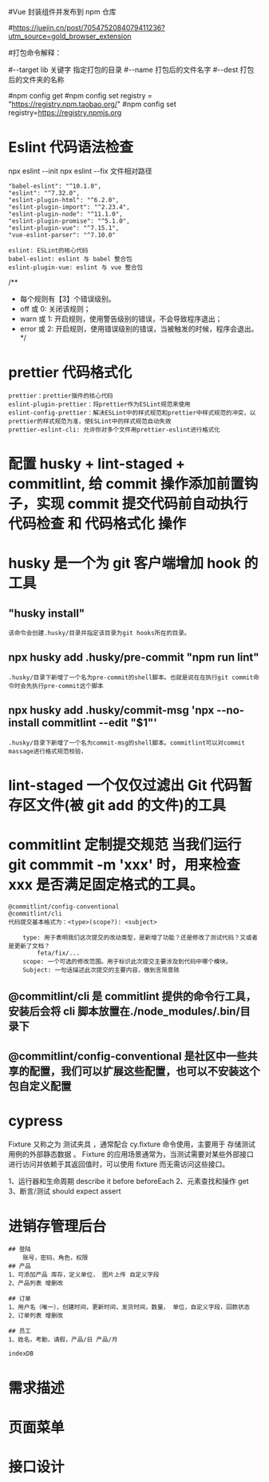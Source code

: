 #Vue 封装组件并发布到 npm 仓库

#https://juejin.cn/post/7054752084079411236?utm_source=gold_browser_extension

#打包命令解释：

#--target lib 关键字 指定打包的目录
#--name 打包后的文件名字
#--dest 打包后的文件夹的名称

#npm config get
#npm config set registry = "https://registry.npm.taobao.org/"
#npm config set registry=https://registry.npmjs.org

# Eslint 代码语法检查

npx eslint --init
npx eslint --fix 文件相对路径

    "babel-eslint": "^10.1.0",
    "eslint": "^7.32.0",
    "eslint-plugin-html": "^6.2.0",
    "eslint-plugin-import": "^2.23.4",
    "eslint-plugin-node": "^11.1.0",
    "eslint-plugin-promise": "^5.1.0",
    "eslint-plugin-vue": "^7.15.1",
    "vue-eslint-parser": "^7.10.0"

    eslint: ESLint的核心代码
    babel-eslint: eslint 与 babel 整合包
    eslint-plugin-vue: eslint 与 vue 整合包

/\*\*

-   每个规则有【3】个错误级别。
-   off 或 0: 关闭该规则；
-   warn 或 1: 开启规则，使用警告级别的错误，不会导致程序退出；
-   error 或 2: 开启规则，使用错误级别的错误，当被触发的时候，程序会退出。
    \*/

# prettier 代码格式化

    prettier：prettier插件的核心代码
    eslint-plugin-prettier：将prettier作为ESLint规范来使用
    eslint-config-prettier：解决ESLint中的样式规范和prettier中样式规范的冲突，以prettier的样式规范为准，使ESLint中的样式规范自动失效
    prettier-eslint-cli: 允许你对多个文件用prettier-eslint进行格式化

# 配置 husky + lint-staged + commitlint, 给 commit 操作添加前置钩子，实现 commit 提交代码前自动执行 代码检查 和 代码格式化 操作

# husky 是一个为 git 客户端增加 hook 的工具

## "husky install"

    该命令会创建.husky/目录并指定该目录为git hooks所在的目录。

## npx husky add .husky/pre-commit "npm run lint"

    .husky/目录下新增了一个名为pre-commit的shell脚本。也就是说在在执行git commit命令时会先执行pre-commit这个脚本

## npx husky add .husky/commit-msg 'npx --no-install commitlint --edit "$1"'

    .husky/目录下新增了一个名为commit-msg的shell脚本。commitlint可以对commit massage进行格式规范校验，

# lint-staged 一个仅仅过滤出 Git 代码暂存区文件(被 git add 的文件)的工具

# commitlint 定制提交规范 当我们运行 git commmit -m 'xxx' 时，用来检查 xxx 是否满足固定格式的工具。

    @commitlint/config-conventional
    @commitlint/cli
    代码提交基本格式为：<type>(scope?): <subject>

        type: 用于表明我们这次提交的改动类型，是新增了功能？还是修改了测试代码？又或者是更新了文档？
            feta/fix/...
        scope: 一个可选的修改范围。用于标识此次提交主要涉及到代码中哪个模块。
        Subject: 一句话描述此次提交的主要内容，做到言简意赅

## @commitlint/cli 是 commitlint 提供的命令行工具，安装后会将 cli 脚本放置在./node_modules/.bin/目录下

## @commitlint/config-conventional 是社区中一些共享的配置，我们可以扩展这些配置，也可以不安装这个包自定义配置

# cypress

Fixture 又称之为 测试夹具 ，通常配合 cy.fixture 命令使用，主要用于 存储测试用例的外部静态数据 。
Fixture 的应用场景通常为，当测试需要对某些外部接口进行访问并依赖于其返回值时，可以使用 fixture 而无需访问这些接口。

1、运行器和生命周期
describe it
before beforeEach
2、元素查找和操作
get
3、断言/测试
should expect assert

# 进销存管理后台

    ## 登陆
        账号，密码，角色，权限
    ## 产品
    1、可添加产品 库存，定义单位， 图片上传 自定义字段
    2、产品列表 增删改

    ## 订单
    1、用户名（唯一），创建时间，更新时间，发货时间，数量， 单位，自定义字段，回款状态
    2、订单列表 增删改

    ## 员工
    1、姓名，考勤，请假，产品/日 产品/月

    indexDB

# 需求描述

# 页面菜单

# 接口设计
